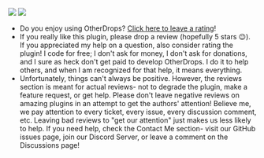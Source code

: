 ![](https://i.imgur.com/VqAub2V.png)
![](https://i.imgur.com/HuFKHJR.png?1)
* Do you enjoy using OtherDrops? [Click here to leave a rating](https://www.spigotmc.org/resources/51793/rate?rating=5)!
* If you really like this plugin, please drop a review (hopefully 5 stars 😉). If you appreciated my help on a question, also consider rating the plugin! I code for free; I don't ask for money, I don't ask for donations, and I sure as heck don't get paid to develop OtherDrops. I do it to help others, and when I am recognized for that help, it means everything.
* Unfortunately, things can't always be positive. However, the reviews section is meant for actual reviews- not to degrade the plugin, make a feature request, or get help. Please don't leave negative reviews on amazing plugins in an attempt to get the authors' attention! Believe me, we pay attention to every ticket, every issue, every discussion comment, etc. Leaving bad reviews to "get our attention" just makes us less likely to help. If you need help, check the Contact Me section- visit our GitHub issues page, join our Discord Server, or leave a comment on the Discussions page! 
